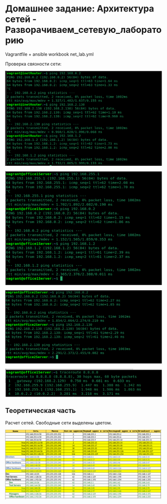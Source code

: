 # Домашнее задание:  Архитектура сетей - Разворачиваем_сетевую_лабораторию


Vagrantfile + ansible workbook net_lab.yml

Проверка связности сети:

![Image alt](https://github.com/AlexndrVakulenko/homework19/blob/main/01_ping_from_inetrouter.png)


![Image alt](https://github.com/AlexndrVakulenko/homework19/blob/main/02_ping_from_office1Server.png)


![Image alt](https://github.com/AlexndrVakulenko/homework19/blob/main/03_ping_from_office2Server.png)


![Image alt](https://github.com/AlexndrVakulenko/homework19/blob/main/04_traceroute_8_8_8_8.png)


## Теоретическая часть

Расчет сетей. Свободные сети выделены цветом.

![Image alt](https://github.com/AlexndrVakulenko/homework19/blob/main/Network.png)
